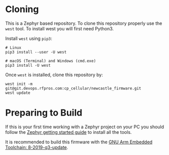 # Cloning
This is a Zephyr based repository.  To clone this repository properly use the `west` tool. To install west you will first need Python3.

Install `west` using `pip3`:
```
# Linux
pip3 install --user -U west

# macOS (Terminal) and Windows (cmd.exe)
pip3 install -U west
```

Once `west` is installed, clone this repository by:
```
west init -m git@git.devops.rfpros.com:cp_cellular/newcastle_firmware.git
west update
```

# Preparing to Build

If this is your first time working with a Zephyr project on your PC you should follow the [Zephyr getting started guide](https://docs.zephyrproject.org/latest/getting_started/index.html#) to install all the tools.

It is recommended to build this firmware with the [GNU Arm Embedded Toolchain: 8-2019-q3-update](https://developer.arm.com/tools-and-software/open-source-software/developer-tools/gnu-toolchain/gnu-rm/downloads).